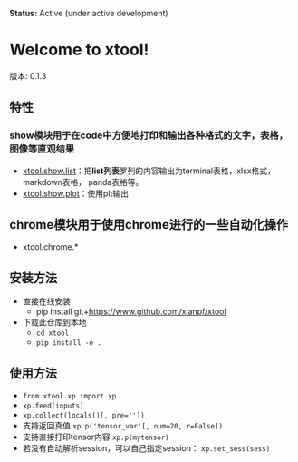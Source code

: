 **Status:** Active (under active development)

Welcome to xtool! 
==================================
版本: 0.1.3

## 特性
### show模块用于在code中方便地打印和输出各种格式的文字，表格，图像等直观结果
- [xtool.show.list](https://www.github.com/xianpf/xtool)：把**list列表**罗列的内容输出为terminal表格，xlsx格式，markdown表格， panda表格等。
- [xtool.show.plot](https://www.github.com/xianpf/xtool)：使用plt输出
## chrome模块用于使用chrome进行的一些自动化操作
- xtool.chrome.*


## 安装方法
- 直接在线安装
  - pip install git+https://www.github.com/xianpf/xtool
- 下载此仓库到本地
  - ```cd xtool```
  - ```pip install -e .```

## 使用方法
- ```from xtool.xp import xp```
- ```xp.feed(inputs)```
- ```xp.collect(locals()[, pre=''])```
- 支持返回真值
```xp.p('tensor_var'[, num=20, r=False])```
- 支持直接打印tensor内容
```xp.p(mytensor)```
- 若没有自动解析session，可以自己指定session： ```xp.set_sess(sess)```
